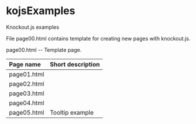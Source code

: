 # kojsExamples #
Knockout.js examples

File page00.html contains template for creating new pages with knockout.js.

page00.html -- Template page.

| Page name   | Short description |
| :-----------|:------------------|
| page01.html |                   |
| page02.html |                   |
| page03.html |                   |
| page04.html |                   |
| page05.html | Tooltip example   |

